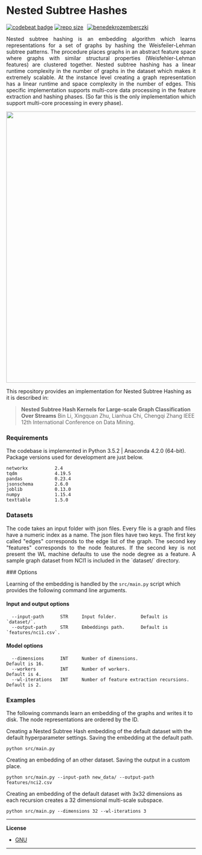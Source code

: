 Nested Subtree Hashes
======================
[![codebeat badge](https://codebeat.co/badges/8ba4cc57-939e-40f9-ba71-ddf6b48a13eb)](https://codebeat.co/projects/github-com-benedekrozemberczki-nestedsubtreehash-master)  [![repo size](https://img.shields.io/github/repo-size/benedekrozemberczki/NestedSubtreeHash.svg)](https://github.com/benedekrozemberczki/NestedSubtreeHash/archive/master.zip)⠀[![benedekrozemberczki](https://img.shields.io/twitter/follow/benrozemberczki?style=social&logo=twitter)](https://twitter.com/intent/follow?screen_name=benrozemberczki)⠀⠀


<p align="justify">
Nested subtree hashing is an embedding algorithm which learns representations for a set of graphs by hashing the Weisfeiler-Lehman subtree patterns. The procedure places graphs in an abstract feature space where graphs with similar structural properties (Weisfehler-Lehman features) are clustered together. Nested subtree hashing has a linear runtime complexity in the number of graphs in the dataset which makes it extremely scalable. At the instance level creating a graph representation has a linear runtime and space complexity in the number of edges. This specific implementation supports multi-core data processing in the feature extraction and hashing phases. (So far this is the only implementation which support multi-core processing in every phase).
</p>
<p align="center">
  <img width="720" src="graph_embedding.jpeg">
</p>

This repository provides an implementation for Nested Subtree Hashing as it is described in:
> **Nested Subtree Hash Kernels for Large-scale Graph Classification Over Streams**
> Bin Li, Xingquan Zhu, Lianhua Chi, Chengqi Zhang
> IEEE 12th International Conference on Data Mining.

### Requirements

The codebase is implemented in Python 3.5.2 | Anaconda 4.2.0 (64-bit). Package versions used for development are just below.
```
networkx          2.4
tqdm              4.19.5
pandas            0.23.4
jsonschema        2.6.0
joblib            0.13.0
numpy             1.15.4
texttable         1.5.0
```

### Datasets
<p align="justify">
The code takes an input folder with json files. Every file is a graph and files have a numeric index as a name. The json files have two keys. The first key called "edges" corresponds to the edge list of the graph. The second key "features" corresponds to the node features. If the second key is not present the WL machine defaults to use the node degree as a feature.  A sample graph dataset from NCI1 is included in the `dataset/` directory.
</p>
### Options

Learning of the embedding is handled by the `src/main.py` script which provides the following command line arguments.

#### Input and output options

```
  --input-path      STR     Input folder.         Default is `dataset/`.
  --output-path     STR     Embeddings path.      Default is `features/nci1.csv`.
```
#### Model options
```
  --dimensions      INT     Number of dimensions.                          Default is 16.
  --workers         INT     Number of workers.                             Default is 4.
  --wl-iterations   INT     Number of feature extraction recursions.       Default is 2.
```

### Examples

The following commands learn an embedding of the graphs and writes it to disk. The node representations are ordered by the ID.

Creating a Nested Subtree Hash embedding of the default dataset with the default hyperparameter settings. Saving the embedding at the default path.

```
python src/main.py
```

Creating an embedding of an other dataset. Saving the output in a custom place.

```
python src/main.py --input-path new_data/ --output-path features/nci2.csv
```

Creating an embedding of the default dataset with 3x32 dimensions as each recursion creates a 32 dimensional multi-scale subspace.

```
python src/main.py --dimensions 32 --wl-iterations 3
```

--------------------------------------------------------------------------------

**License**

- [GNU](https://github.com/benedekrozemberczki/NestedSubtreeHash/blob/master/LICENSE)

--------------------------------------------------------------------------------

